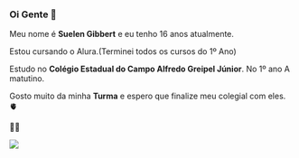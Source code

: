 ### Oi Gente 👋

Meu nome é **Suelen Gibbert** e eu tenho 16 anos atualmente.

Estou cursando o Alura.(Terminei todos os cursos do 1º Ano) 

Estudo no **Colégio Estadual do Campo Alfredo Greipel Júnior**. No 1º ano A matutino.

Gosto muito da minha **Turma** e espero que finalize meu colegial com eles. 🫀

**🥀🥀**

![](https://media.tenor.com/Z6Gqy-qS-EQAAAAC/kakashi-naruto.gif)

